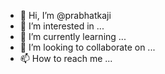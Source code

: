 - 👋 Hi, I’m @prabhatkaji
- 👀 I’m interested in ...
- 🌱 I’m currently learning ...
- 💞️ I’m looking to collaborate on ...
- 📫 How to reach me ...

<!---
prabhatkaji/prabhatkaji is a ✨ special ✨ repository because its `README.md` (this file) appears on your GitHub profile.
You can click the Preview link to take a look at your changes.
--->

